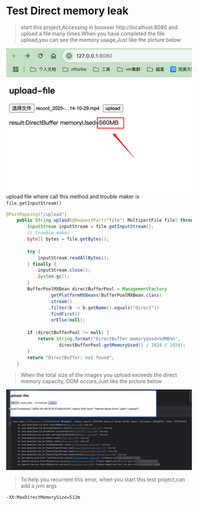 # Test Direct memory leak

> start this project,Accessing in browser  http://localhost:8080 and upload a file many times.When you have completed the file upload,you can see the memory usage,Just like the picture below

![img.png](img.png)<br/>
upload file where call this method and trouble maker is `file.getInputStream()`
```java
@PostMapping("/upload")
    public String uplaod(@RequestPart("file") MultipartFile file) throws IOException {
        InputStream inputStream = file.getInputStream();
        // trouble maker
        byte[] bytes = file.getBytes();

        try {
            inputStream.readAllBytes();
        } finally {
            inputStream.close();
            System.gc();
        }
        BufferPoolMXBean directBufferPool = ManagementFactory
                .getPlatformMXBeans(BufferPoolMXBean.class)
                .stream()
                .filter(b -> b.getName().equals("direct"))
                .findFirst()
                .orElse(null);

        if (directBufferPool != null) {
            return String.format("DirectBuffer memoryUsed=%dMB%n",
                    directBufferPool.getMemoryUsed() / 1024 / 1024);
        }
        return "DirectBuffer: not found";
    }
```


> When the total size of the images you upload exceeds the direct memory capacity, OOM occurs,Just like the picture below

![img_1.png](img_1.png)

> To help you recurrent this error, when you start this test project,can add a jvm args
```
-XX:MaxDirectMemorySize=512m
```

